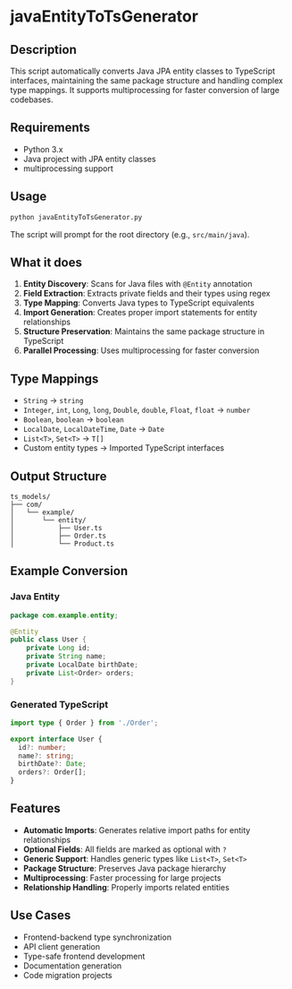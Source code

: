 # javaEntityToTsGenerator

## Description
This script automatically converts Java JPA entity classes to TypeScript interfaces, maintaining the same package structure and handling complex type mappings. It supports multiprocessing for faster conversion of large codebases.

## Requirements
- Python 3.x
- Java project with JPA entity classes
- multiprocessing support

## Usage
```bash
python javaEntityToTsGenerator.py
```

The script will prompt for the root directory (e.g., `src/main/java`).

## What it does
1. **Entity Discovery**: Scans for Java files with `@Entity` annotation
2. **Field Extraction**: Extracts private fields and their types using regex
3. **Type Mapping**: Converts Java types to TypeScript equivalents
4. **Import Generation**: Creates proper import statements for entity relationships
5. **Structure Preservation**: Maintains the same package structure in TypeScript
6. **Parallel Processing**: Uses multiprocessing for faster conversion

## Type Mappings
- `String` → `string`
- `Integer`, `int`, `Long`, `long`, `Double`, `double`, `Float`, `float` → `number`
- `Boolean`, `boolean` → `boolean`
- `LocalDate`, `LocalDateTime`, `Date` → `Date`
- `List<T>`, `Set<T>` → `T[]`
- Custom entity types → Imported TypeScript interfaces

## Output Structure
```
ts_models/
├── com/
│   └── example/
│       └── entity/
│           ├── User.ts
│           ├── Order.ts
│           └── Product.ts
```

## Example Conversion

### Java Entity
```java
package com.example.entity;

@Entity
public class User {
    private Long id;
    private String name;
    private LocalDate birthDate;
    private List<Order> orders;
}
```

### Generated TypeScript
```typescript
import type { Order } from './Order';

export interface User {
  id?: number;
  name?: string;
  birthDate?: Date;
  orders?: Order[];
}
```

## Features
- **Automatic Imports**: Generates relative import paths for entity relationships
- **Optional Fields**: All fields are marked as optional with `?`
- **Generic Support**: Handles generic types like `List<T>`, `Set<T>`
- **Package Structure**: Preserves Java package hierarchy
- **Multiprocessing**: Faster processing for large projects
- **Relationship Handling**: Properly imports related entities

## Use Cases
- Frontend-backend type synchronization
- API client generation
- Type-safe frontend development
- Documentation generation
- Code migration projects